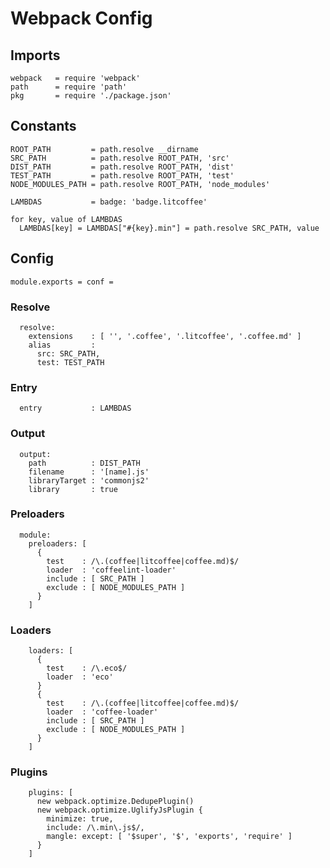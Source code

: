 # Webpack Config

## Imports

    webpack   = require 'webpack'
    path      = require 'path'
    pkg       = require './package.json'


## Constants

    ROOT_PATH         = path.resolve __dirname
    SRC_PATH          = path.resolve ROOT_PATH, 'src'
    DIST_PATH         = path.resolve ROOT_PATH, 'dist'
    TEST_PATH         = path.resolve ROOT_PATH, 'test'
    NODE_MODULES_PATH = path.resolve ROOT_PATH, 'node_modules'

    LAMBDAS           = badge: 'badge.litcoffee'

    for key, value of LAMBDAS
      LAMBDAS[key] = LAMBDAS["#{key}.min"] = path.resolve SRC_PATH, value

## Config

    module.exports = conf =

### Resolve ###

      resolve:
        extensions    : [ '', '.coffee', '.litcoffee', '.coffee.md' ]
        alias         :
          src: SRC_PATH,
          test: TEST_PATH

### Entry ###

      entry           : LAMBDAS

### Output ###

      output:
        path          : DIST_PATH
        filename      : '[name].js'
        libraryTarget : 'commonjs2'
        library       : true


### Preloaders ###

      module:
        preloaders: [
          {
            test    : /\.(coffee|litcoffee|coffee.md)$/
            loader  : 'coffeelint-loader'
            include : [ SRC_PATH ]
            exclude : [ NODE_MODULES_PATH ]
          }
        ]

### Loaders ###

        loaders: [
          {
            test    : /\.eco$/
            loader  : 'eco'
          }
          {
            test    : /\.(coffee|litcoffee|coffee.md)$/
            loader  : 'coffee-loader'
            include : [ SRC_PATH ]
            exclude : [ NODE_MODULES_PATH ]
          }
        ]

### Plugins ###

        plugins: [
          new webpack.optimize.DedupePlugin()
          new webpack.optimize.UglifyJsPlugin {
            minimize: true,
            include: /\.min\.js$/,
            mangle: except: [ '$super', '$', 'exports', 'require' ]
          }
        ]
